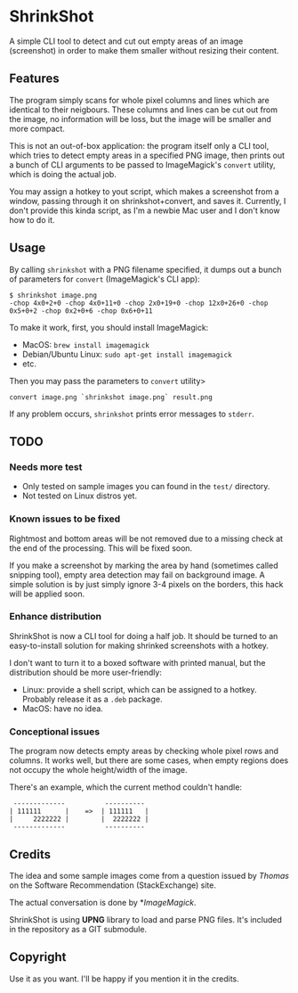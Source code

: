 # ShrinkShot

A simple CLI tool to detect and cut out empty areas of an image (screenshot) in order to make them smaller without resizing their content.

## Features

The program simply scans for whole pixel columns and lines which are identical to their neigbours. These columns and lines can be cut out from the image, no information will be loss, but the image will be smaller and more compact.

This is not an out-of-box application: the program itself only a CLI tool, which tries to detect empty areas in a specified PNG image, then prints out a bunch of CLI arguments to be passed to ImageMagick's `convert` utility, which is doing the actual job.

You may assign a hotkey to yout script, which makes a screenshot from a window, passing through it on shrinkshot+convert, and saves it. Currently, I don't provide this kinda script, as I'm a newbie Mac user and I don't know how to do it.

## Usage

By calling `shrinkshot` with a PNG filename specified, it dumps out a bunch of parameters for `convert` (ImageMagick's CLI app):
```
$ shrinkshot image.png
-chop 4x0+2+0 -chop 4x0+11+0 -chop 2x0+19+0 -chop 12x0+26+0 -chop 0x5+0+2 -chop 0x2+0+6 -chop 0x6+0+11
```

To make it work, first, you should install ImageMagick:

- MacOS: `brew install imagemagick`
- Debian/Ubuntu Linux: `sudo apt-get install imagemagick` 
- etc.

Then you may pass the parameters to `convert` utility>
```
convert image.png `shrinkshot image.png` result.png
```

If any problem occurs, `shrinkshot` prints error messages to `stderr`.

## TODO

### Needs more test

- Only tested on sample images you can found in the `test/` directory. 
- Not tested on Linux distros yet.

### Known issues to be fixed

Rightmost and bottom areas will be not removed due to a missing check at the end of the processing. This will be fixed soon.

If you make a screenshot by marking the area by hand (sometimes called snipping tool), empty area detection may fail on background image. A simple solution is by just simply ignore 3-4 pixels on the borders, this hack will be applied soon.

### Enhance distribution

ShrinkShot is now a CLI tool for doing a half job. It should be turned to an easy-to-install solution for making shrinked screenshots with a hotkey.

I don't want to turn it to a boxed software with printed manual, but the distribution should be more user-friendly:
- Linux: provide a shell script, which can be assigned to a hotkey. Probably release it as a `.deb` package.
- MacOS: have no idea.

### Conceptional issues

The program now detects empty areas by checking whole pixel rows and columns. It works well, but there are some cases, when empty regions does not occupy the whole height/width of the image.

There's an example, which the current method couldn't handle:
```
 -------------          ---------- 
| 111111      |    =>  | 111111   | 
|     2222222 |        |  2222222 |
 -------------          ----------
```

## Credits

The idea and some sample images come from a question issued by *Thomas* on the Software Recommendation (StackExchange) site.

The actual conversation is done by **ImageMagick*.

ShrinkShot is using **UPNG** library to load and parse PNG files. It's included in the repository as a GIT submodule.

## Copyright

Use it as you want. I'll be happy if you mention it in the credits.